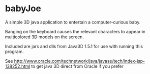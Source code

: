 babyJoe
=======

A simple 3D java application to entertain a computer-curious baby.

Banging on the keyboard causes the relevant characters to appear in multicolored 3D models on the screen.


Included are jars and dlls from Java3D 1.5.1 for use with running this program.

See http://www.oracle.com/technetwork/java/javase/tech/index-jsp-138252.html to get java 3D direct from Oracle if you prefer
